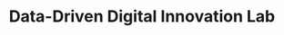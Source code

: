 ---
id: "d3-inno-lab-02" # nochmal überlegen
method: "Hands-on Workshops"
institution: "Fakultät für Mathematik, Informatik und Naturwissenschaften"
title: "Data-Driven Digital Innovation Lab"
title_project:
title_short: "D3 Innovation Lab"
period: "Aug 24 ­­- Sep 25 (13 months)"
foerderlinie: "Fachübergreifende Data Literacy Education"
round: "3"
filter: "3"
lecture2go:
uhh_url: "https://www.hcl.uni-hamburg.de/ddlitlab/data-literacy-lehrlabor/dritte-foerderrunde/10-d3-inno-lab.html"
contributors:
mentor:
text: |
    ## Ausrichtung des D3 Innovation Lab

    Sprachmodelle in Bezug zu generativer KI sind heutzutage ein zentraler Bestandteil der digitalen Landschaft und werden in vielen Bereichen der natürlichen Sprachverarbeitung eingesetzt, wie bei der Textgenerierung, -überarbeitung oder Übersetzung. General Purpose Modelle wie GPT (Generative Pre-trained Transformer) und BERT (Bidirectional Encoder Representations from Transformers) sind besonders vielseitig und können ohne Anpassungen für eine Vielzahl von Aufgaben verwendet werden. Allerdings bieten sie nicht immer die optimale Leistung für spezifische Anwendungsfälle. Durch Anpassungsmethoden wie Fine-Tuning, Prompt Engineering oder die Anbindung von neuen Wissensquellen können diese Modelle gezielt für bestimmte Anforderungen optimiert werden, um ihre Leistungsfähigkeit für bestimmte Anwendungsfälle zu steigern.

    Solche angepassten Instanzen ermöglichen es, die Vielseitigkeit von General Purpose Modellen noch effektiver zu nutzen. Durch Feinabstimmung auf spezielle Daten oder Aufgaben können bessere Ergebnisse erzielt und die Modelle an spezifische Bedürfnisse angepasst werden. Dieses Projekt hat das Ziel, einen Leitfaden zu entwickeln, der Nutzer:innen dabei unterstützt, das für ihre individuellen Anforderungen am besten geeignete Sprachmodell auszuwählen und durch Feinabstimmung anzupassen. Auf diese Weise soll das Potenzial generativer KI-Systeme bestmöglich ausgeschöpft werden.

    ## Projektumsetzung

    Das Projekt umfasst fünf aufeinanderfolgende Phasen:

    1. Exploration und Analyse der Sprachmodell-Landschaft: In der ersten Phase des Projekts werden verschiedene Arten von Sprachmodellen exploriert, identifiziert und beschrieben. Dabei stehen Eigenschaften wie Größe, Anwendungsgebiete und Feinabstimmungsmöglichkeiten im Fokus. Eine Momentaufnahme der generativen KI-Landschaft wird erstellt, die als Orientierung dient, jedoch nicht vollständig sein wird.
    
    2. Entwicklung eines Leitfadens zur Auswahl und Feinabstimmung von Sprachmodellen: Auf Basis der Erkenntnisse aus der ersten Phase wird in der zweiten Phase ein konzeptioneller Leitfaden entwickelt. Dieser soll die Auswahl und Feinabstimmung von Sprachmodellen für unterschiedliche Anforderungen beschreiben und dabei auch die nötigen Kompetenzniveaus berücksichtigen.

    3. Workshop zur Evaluierung von General Purpose und feinabgestimmten Modellen: In der dritten Phase wird ein Workshop vorbereitet und durchgeführt, in dem die Teilnehmenden General Purpose Modelle und feinabgestimmte Modelle für spezifische Anwendungsfälle erproben. Die Anwendungsfälle werden auf den Einsatz generativer KI in der Lehre oder für die Lehre abgestimmt sein. Ziel des Workshops ist es, die Nutzung und Ergebnisqualität der beiden Modelltypen zu vergleichen und durch praktische Erfahrungen zu verstehen, in welchen Szenarien sich eine Feinabstimmung lohnt.

    4. Workshop zur Anwendung des Leitfadens: In der vierten Phase wenden die Teilnehmenden den entwickelten Leitfaden selbst an, um Sprachmodelle für ausgewählte Anwendungsfälle auszuwählen und durch Feinabstimmung anzupassen. Diese praktische Erprobung dient dazu, die Verständlichkeit und Praxistauglichkeit des Leitfadens zu überprüfen.

    5. Finalisierung des Leitfadens: Auf Grundlage der Daten und Erfahrungen aus den Workshops wird der Leitfaden in der fünften Phase überarbeitet und finalisiert. Der fertige Leitfaden wird im Anschluss frei zur Verfügung gestellt und soll Anwender:innen als Orientierung und Unterstützung bei der Auswahl und Feinabstimmung von Sprachmodellen dienen. Das Ziel ist es, eine praxisnahe, leicht verständliche Anleitung zu bieten, die sowohl für Einsteiger:innen als auch für fortgeschrittene Nutzer:innen geeignet ist.

image: "https://www.hcl.uni-hamburg.de/20550283/d3-innolab-9af64365f1cb354d5d91318189858be977e47482.jpg"
image_credit: "Projektgruppe"
link_external:
stine:
---